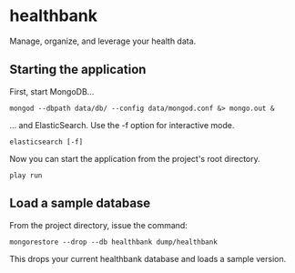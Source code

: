 healthbank
==========

Manage, organize, and leverage your health data.

Starting the application
------------------------

First, start MongoDB...

    mongod --dbpath data/db/ --config data/mongod.conf &> mongo.out &

... and ElasticSearch. Use the -f option for interactive mode.

    elasticsearch [-f]

Now you can start the application from the project's root directory.

    play run


Load a sample database
----------------------

From the project directory, issue the command:

    mongorestore --drop --db healthbank dump/healthbank

This drops your current healthbank database and loads a sample version.
